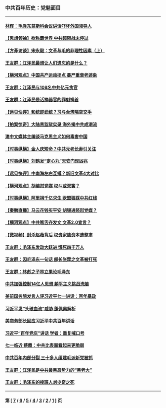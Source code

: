 ### 中共百年历史：党魁面目
---
#### [林辉：毛泽东莫斯科会议讲话吓坏外国领导人](../../pages/nf1176107/n13917931.md?04190430) 
#### [【思想领袖】欲称霸世界 中共超限战未停过](../../pages/nf1176107/n13745142.md?04190430) 
#### [【方菲访谈】宋永毅：文革与毛的非理性因素（上）](../../pages/nf1176107/n13469956.md?04190430) 
#### [王友群：江泽民最想让人们遗忘的是什么？](../../pages/nf1176107/n13408949.md?04190430) 
#### [【横河观点】中国共产运动拐点 暴严重衰老迹象](../../pages/nf1176107/n13388333.md?04190430) 
#### [王友群：江泽民与108名中共亿元贪官](../../pages/nf1176107/n13352358.md?04190430) 
#### [王友群：江泽民是活摘器官的罪魁祸首](../../pages/nf1176107/n13336903.md?04190430) 
#### [【远见快评】和统即武统？习与台湾隔空交手](../../pages/nf1176107/n13297739.md?04190430) 
#### [【拍案惊奇】大陆黑监狱实录 海外揭中共成潮流](../../pages/nf1176107/n13288853.md?04190430) 
#### [澳中文媒体主编谈马克思主义如何毒害中国](../../pages/nf1176107/n13257387.md?04190430) 
#### [【时事纵横】金人庆短命？中共元老长寿引关注](../../pages/nf1176107/n13217934.md?04190430) 
#### [【时事纵横】刘鹤发“定心丸”天安门现凶兆](../../pages/nf1176107/n13215416.md?04190430) 
#### [【远见快评】中南海左右互搏？新旧文革4大对比](../../pages/nf1176107/n13214745.md?04190430) 
#### [【横河观点】胡编怼党媒 权斗或双簧？](../../pages/nf1176107/n13210864.md?04190430) 
#### [【时事纵横】阿里捐千亿求生 欧盟狠踩中共红线](../../pages/nf1176107/n13206431.md?04190430) 
#### [【秦鹏直播】马云花钱买平安 胡锡进怒怼党媒？](../../pages/nf1176107/n13206392.md?04190430) 
#### [【横河观点】中共喉舌齐发文 文革2.0宣言？](../../pages/nf1176107/n13201248.md?04190430) 
#### [【微视频】封杀赵薇背后 权贵家族资本遭整肃](../../pages/nf1176107/n13197798.md?04190430) 
#### [王友群：毛泽东发动大跃进 饿死四千万人](../../pages/nf1176107/n13177158.md?04190430) 
#### [王友群：因毛泽东一句话 部长张霖之文革被打死](../../pages/nf1176107/n13161711.md?04190430) 
#### [王友群：林彪之子林立果论毛泽东](../../pages/nf1176107/n13128622.md?04190430) 
#### [中共加强控制14亿人思想 躺平主义挑战洗脑](../../pages/nf1176107/n13094299.md?04190430) 
#### [美前国务院发言人评习近平七一讲话：百年暴政](../../pages/nf1176107/n13066986.md?04190430) 
#### [习近平发“头破血流”威胁 蓬佩奥解析](../../pages/nf1176107/n13063604.md?04190430) 
#### [美商务部长回应习近平中共百年讲话](../../pages/nf1176107/n13062903.md?04190430) 
#### [习近平“百年党庆”讲话 学者：重复喊口号](../../pages/nf1176107/n13061411.md?04190430) 
#### [七一临近 蔡霞：中共比表面看起来更脆弱](../../pages/nf1176107/n13056418.md?04190430) 
#### [中共百年内部分裂 三十多人组建毛派新党被抓](../../pages/nf1176107/n13044023.md?04190430) 
#### [王友群：江泽民是中共最黑恶势力的“黑老大”](../../pages/nf1176107/n13022180.md?04190430) 
#### [王友群：毛泽东的接班人刘少奇之死](../../pages/nf1176107/n12991772.md?04190430) 

---
#### 第 [ [7](./7.md?04190430) / [6](./6.md?04190430) / [5](./5.md?04190430) / [4](./4.md?04190430) / [3](./3.md?04190430) / [2](./2.md?04190430) / [1](./1.md?04190430) ] 页
